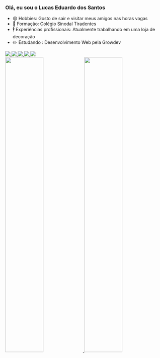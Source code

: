 ### Olá, eu sou o Lucas Eduardo dos Santos

- 😄 Hobbies: Gosto de sair e visitar meus amigos nas horas vagas
- 🌱 Formação: Colégio Sinodal Tiradentes
- 🕴️ Experiências profissionais: Atualmente trabalhando em uma loja de decoração
- ✏️ Estudando : Desenvolvimento Web pela Growdev

<a href="https://www.instagram.com/luca5_sant05/">
  <img src="https://img.shields.io/badge/Instagram-E4405F?style=for-the-badge&logo=instagram&logoColor=white" />  
</a>

<a href="https://web.facebook.com/profile.php?id=100009296753885https://web.facebook.com/profile.php?id=100009296753885">
  <img src="https://img.shields.io/badge/Facebook-1877F2?style=for-the-badge&logo=facebook&logoColor=white" /> 
</a>
  
<a href="https://www.linkedin.com/in/lucas-dos-santos-6a6a01223/">
  <img src="https://img.shields.io/badge/LinkedIn-0077B5?style=for-the-badge&logo=linkedin&logoColor=white" />
</a>

<a href="https://twitter.com/Lusca_Santo">
  <img src="https://img.shields.io/badge/Twitter-1DA1F2?style=for-the-badge&logo=twitter&logoColor=white" />  
</a>

<a href="https://api.whatsapp.com/send/?phone=555597901700">
  <img src="https://img.shields.io/badge/WhatsApp-25D366?style=for-the-badge&logo=whatsapp&logoColor=white" />  
</a>



<div>
  <a href="https://github.com/LUKKA55">
  <img width="49%" src="https://github-readme-stats.vercel.app/api?username=LUKKA55&show_icons=true&theme=dracula&include_all_commits=true&count_private=true"/>
  <img width="49%" src="https://github-readme-stats.vercel.app/api/top-langs/?username=LUKKA55&layout=compact&langs_count=7&theme=dracula"/>
</div>


